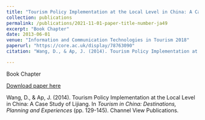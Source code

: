 ```yaml
---
title: "Tourism Policy Implementation at the Local Level in China: A Case Study of Lijiang"
collection: publications
permalink: /publications/2021-11-01-paper-title-number-ja49
excerpt: "Book Chapter"
date: 2013-06-01
venue: "Information and Communication Technologies in Tourism 2018"
paperurl: "https://core.ac.uk/display/78763090"
citation: "Wang, D., & Ap, J. (2014). Tourism Policy Implementation at the Local Level in China: A Case Study of Lijiang. In <i>Tourism in China: Destinations, Planning and Experiences</i> (pp. 129-145). Channel View Publications."

---
```

Book Chapter

[Download paper here](https://core.ac.uk/display/78763090)

Wang, D., & Ap, J. (2014). Tourism Policy Implementation at the Local Level in China: A Case Study of Lijiang. In <i>Tourism in China: Destinations, Planning and Experiences</i> (pp. 129-145). Channel View Publications.
